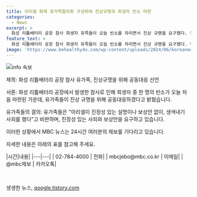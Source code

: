 ```yaml
---
title: 아리셀 화재 유가족협의회 구성하여 진상규명과 희생자 빈소 마련
categories:
  - News
excerpt: >
  화성 리튬배터리 공장 참사 희생자 유족들이 오늘 빈소를 차리면서 진상 규명을 요구했다. 유족들은 아리셀의 사과를 진심으로 받아들일 수 없다며 보상을 요구했다. MBC는 시청자들의 제보를 기다린다. ▷ 전화 027844000 ▷ 이메일 mbcjebo@mbc.co.kr ▷ 카카오톡 @mbc제보
feature_text: >
  화성 리튬배터리 공장 참사 희생자 유족들이 오늘 빈소를 차리면서 진상 규명을 요구했다. 유족들은 아리셀의 사과를 진심으로 받아들일 수 없다며 보상을 요구했다. MBC는 시청자들의 제보를 기다린다. ▷ 전화 027844000 ▷ 이메일 mbcjebo@mbc.co.kr ▷ 카카오톡 @mbc제보
image: 'https://www.behealthy4u.com/wp-content/uploads/2024/06/koreanews.jpg'
---
```


<p><img src="https://www.behealthy4u.com/wp-content/uploads/2024/06/koreanews.jpg" alt="info 속보" /></p>

<p>제목: 화성 리튬배터리 공장 참사 유가족, 진상규명을 위해 공동대응 선언</p>

<p>서론:
화성 리튬배터리 공장에서 발생한 참사로 인해 희생자 중 한 명의 빈소가 오늘 처음 마련된 가운데, 유가족들이 진상 규명을 위해 공동대응하겠다고 밝혔습니다. </p>

<p>유가족들의 결의:
유가족들은 "아리셀이 진정성 있는 설명이나 보상안 없이, 생색내기 사죄를 했다"고 비판하며, 진정성 있는 사죄와 보상안을 요구하고 있습니다.</p>

<p>이러한 상황에서 MBC 뉴스는 24시간 여러분의 제보를 기다리고 있습니다. </p>

<p>자세한 내용은 아래의 표를 참고해 주세요. </p>

<p>|시간|내용|
|---|---|
| 02-784-4000 | 전화|
| mbcjebo@mbc.co.kr | 이메일|
| @mbc제보 | 카카오톡|</p>

<p data-ke-size="size16">&nbsp;</p>
생생한 뉴스, <a href="https://qoogle.tistory.com" rel="dofollow">qoogle.tistory.com</a>


